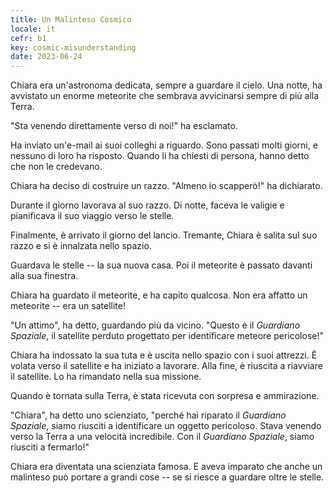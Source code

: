 ```yaml
---
title: Un Malinteso Cosmico
locale: it
cefr: b1
key: cosmic-misunderstanding
date: 2023-06-24
---
```


Chiara era un'astronoma dedicata, sempre a guardare il cielo. Una notte, ha avvistato un enorme meteorite che sembrava avvicinarsi sempre di più alla Terra.

"Sta venendo direttamente verso di noi!" ha esclamato.

Ha inviato un'e-mail ai suoi colleghi a riguardo. Sono passati molti giorni, e nessuno di loro ha risposto. Quando li ha chiesti di persona, hanno detto che non le credevano.

Chiara ha deciso di costruire un razzo. "Almeno io scapperò!" ha dichiarato.

Durante il giorno lavorava al suo razzo. Di notte, faceva le valigie e pianificava il suo viaggio verso le stelle.

Finalmente, è arrivato il giorno del lancio. Tremante, Chiara è salita sul suo razzo e si è innalzata nello spazio.

Guardava le stelle -- la sua nuova casa. Poi il meteorite è passato davanti alla sua finestra.

Chiara ha guardato il meteorite, e ha capito qualcosa. Non era affatto un meteorite -- era un satellite!

"Un attimo", ha detto, guardando più da vicino. "Questo è il *Guardiano Spaziale*, il satellite perduto progettato per identificare meteore pericolose!"

Chiara ha indossato la sua tuta e è uscita nello spazio con i suoi attrezzi. È volata verso il satellite e ha iniziato a lavorare. Alla fine, è riuscita a riavviare il satellite. Lo ha rimandato nella sua missione.

Quando è tornata sulla Terra, è stata ricevuta con sorpresa e ammirazione.

"Chiara", ha detto uno scienziato, "perché hai riparato il *Guardiano Spaziale*, siamo riusciti a identificare un oggetto pericoloso. Stava venendo verso la Terra a una velocità incredibile. Con il *Guardiano Spaziale*, siamo riusciti a fermarlo!"

Chiara era diventata una scienziata famosa. E aveva imparato che anche un malinteso può portare a grandi cose -- se si riesce a guardare oltre le stelle.